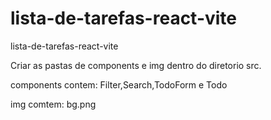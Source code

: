 # lista-de-tarefas-react-vite
lista-de-tarefas-react-vite

<p>Criar as pastas de components e img dentro do diretorio src.</p>
<p>components contem: Filter,Search,TodoForm e Todo</p>
<p> img comtem: bg.png</p>
